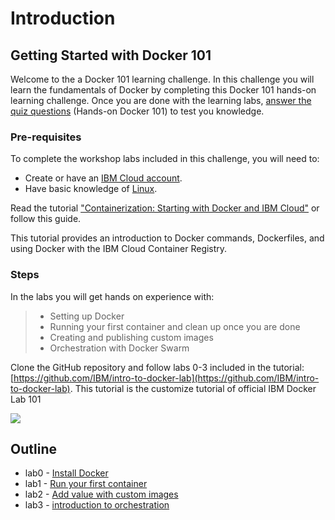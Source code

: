 # Introduction

## **Getting Started with Docker 101**

Welcome to the a Docker 101 learning challenge. In this challenge you will learn the fundamentals of Docker by completing this Docker 101 hands-on learning challenge. Once you are done with the learning labs, [answer the quiz questions](https://ibmcoders.ibmviprewards.ibm.com/channels/239) \(Hands-on Docker 101\) to test you knowledge.

### **Pre-requisites**

To complete the workshop labs included in this challenge, you will need to:

* Create or have an [IBM Cloud account](https://volaka.gitbook.io/ibm-cloud-registration/).
* Have basic knowledge of [Linux](https://developer.ibm.com/tutorials/linux-basics-and-commands/). 

Read the tutorial ["Containerization: Starting with Docker and IBM Cloud"](https://developer.ibm.com/tutorials/building-docker-images-locally-and-in-cloud/) or follow this guide. 

This tutorial provides an introduction to Docker commands, Dockerfiles, and using Docker with the IBM Cloud Container Registry.

### **Steps**

In the labs you will get hands on experience with:

> * Setting up Docker
> * Running your first container and clean up once you are done
> * Creating and publishing custom images
> * Orchestration with Docker Swarm

Clone the GitHub repository and follow labs 0-3 included in the tutorial: [https://github.com/IBM/intro-to-docker-lab](https://github.com/IBM/intro-to-docker-lab). This tutorial is the customize tutorial of official IBM Docker Lab 101

![](https://avatars0.githubusercontent.com/u/1459110?s=400&v=4)

## Outline

* lab0 - [Install Docker](https://github.com/volaka/intro-to-docker-lab/tree/6812e5acd913afcf01957885b524dd13ec13ff50/lab0.md)
* lab1 - [Run your first container](https://github.com/volaka/intro-to-docker-lab/tree/6812e5acd913afcf01957885b524dd13ec13ff50/lab1.md)
* lab2 - [Add value with custom images](https://github.com/volaka/intro-to-docker-lab/tree/6812e5acd913afcf01957885b524dd13ec13ff50/lab2.md)
* lab3 - [introduction to orchestration](https://github.com/volaka/intro-to-docker-lab/tree/6812e5acd913afcf01957885b524dd13ec13ff50/lab3.md)

